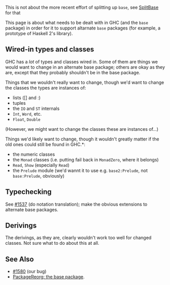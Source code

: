 
This is not about the more recent effort of splitting up `base`, see [SplitBase](split-base) for that



This page is about what needs to be dealt with in GHC (and the `base` package) in order for it to support altarnate `base` packages (for example, a prototype of Haskell 2's library).


## Wired-in types and classes



GHC has a *lot* of types and classes wired in. Some of them are things we would want to change in an alternate base package; others are okay as they are, except that they probably shouldn't be in the base package.



Things that we wouldn't really want to change, though we'd want to change the classes the types are instances of:


- lists (\[\] and :)
- tuples
- the `IO` and `ST` internals
- `Int`, `Word`, etc.
- `Float`, `Double`


(However, we might want to change the classes these are instances of...)



Things we'd likely want to change, though it wouldn't greatly matter if the old ones could still be found in GHC.\*:


- the numeric classes
- the `Monad` classes (i.e. putting fail back in `MonadZero`, where it belongs)
- `Read`, `Show` (especially `Read`)
- the `Prelude` module (we'd wannt it to use e.g. `base2:Prelude`, not `base:Prelude`, obviously)

## Typechecking



See [\#1537](http://gitlabghc.nibbler/ghc/ghc/issues/1537) (do notation translation); make the obvious extensions to alternate base packages.


## Derivings



The derivings, as they are, clearly wouldn't work too well for changed classes. Not sure what to do about this at all.


## See Also


- [\#1580](http://gitlabghc.nibbler/ghc/ghc/issues/1580) (our bug)
- [PackageReorg: the base package](commentary/packages/package-reorg#he-base-package).
